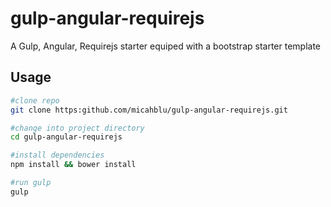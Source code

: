 # gulp-angular-requirejs
A Gulp, Angular, Requirejs starter equiped with a bootstrap starter template

## Usage
```bash
#clone repo
git clone https:github.com/micahblu/gulp-angular-requirejs.git

#change into project directory
cd gulp-angular-requirejs

#install dependencies
npm install && bower install

#run gulp
gulp
```

